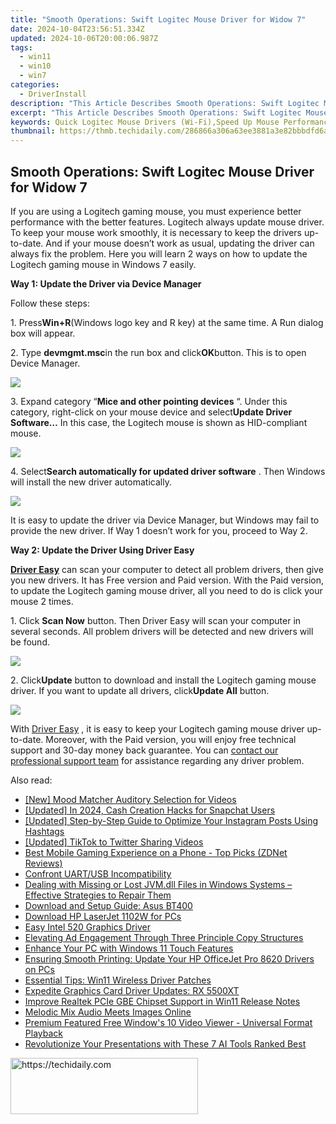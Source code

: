 ```yaml
---
title: "Smooth Operations: Swift Logitec Mouse Driver for Widow 7"
date: 2024-10-04T23:56:51.334Z
updated: 2024-10-06T20:00:06.987Z
tags:
  - win11
  - win10
  - win7
categories:
  - DriverInstall
description: "This Article Describes Smooth Operations: Swift Logitec Mouse Driver for Widow 7"
excerpt: "This Article Describes Smooth Operations: Swift Logitec Mouse Driver for Widow 7"
keywords: Quick Logitec Mouse Drivers (Wi-Fi),Speed Up Mouse Performance (Windows 7 Compatible),Logitec Wireless Mouse Drivers for PC (Windows 7 Support),Efficient Upgrading of Logitec Mouse Drivers (Widow 7 Users),Fast Replacement Logitec Mouse Driver (for Windows 7 PCs),Widow 7 Compatible Logitec Mouse Drivers (Enhanced Connectivity),Optimal Logitec Mouse Driver Performance (Windows 7 Enhancement)
thumbnail: https://thmb.techidaily.com/286866a306a63ee3881a3e82bbbdfd6a5621a0735c9f349a630ef1e39c65837d.jpg
---
```


## Smooth Operations: Swift Logitec Mouse Driver for Widow 7

If you are using a Logitech gaming mouse, you must experience better performance with the better features. Logitech always update mouse driver. To keep your mouse work smoothly, it is necessary to keep the drivers up-to-date. And if your mouse doesn’t work as usual, updating the driver can always fix the problem. Here you will learn 2 ways on how to update the Logitech gaming mouse in Windows 7 easily.
  
**Way 1: Update the Driver via Device Manager**
  
Follow these steps:  
  
1\. Press**Win+R**(Windows logo key and R key) at the same time. A Run dialog box will appear.  
  
2\. Type **devmgmt.msc**in the run box and click**OK**button. This is to open Device Manager.  
  
![](https://images.drivereasy.com/wp-content/uploads/2016/10/img_580594f945e49.png)
  
 3\. Expand category “**Mice and other pointing devices** “. Under this category, right-click on your mouse device and select**Update Driver Software…**  In this case, the Logitech mouse is shown as HID-compliant mouse.  
  
![](https://images.drivereasy.com/wp-content/uploads/2016/10/img_5805979534407.png)
  
 4\. Select**Search automatically for updated driver software** . Then Windows will install the new driver automatically.  
  
![](https://images.drivereasy.com/wp-content/uploads/2016/10/img_580597dacf4f5.png)
  
 It is easy to update the driver via Device Manager, but Windows may fail to provide the new driver. If Way 1 doesn’t work for you, proceed to Way 2.  
  
 **Way 2: Update the Driver Using Driver Easy**
  
**[Driver Easy](https://tools.techidaily.com/drivereasy/download/)**  can scan your computer to detect all problem drivers, then give you new drivers. It has Free version and Paid version. With the Paid version, to update the Logitech gaming mouse driver, all you need to do is click your mouse 2 times.
  
1\. Click **Scan Now**  button. Then Driver Easy will scan your computer in several seconds. All problem drivers will be detected and new drivers will be found.  
  
![](https://images.drivereasy.com/wp-content/uploads/2017/04/img_59007d16d5b90.png)

 2\. Click**Update** button to download and install the Logitech gaming mouse driver. If you want to update all drivers, click**Update All**  button.  
  
![](https://images.drivereasy.com/wp-content/uploads/2017/04/img_59007df5a2776.jpg)

 With [Driver Easy](https://tools.techidaily.com/drivereasy/download/) , it is easy to keep your Logitech gaming mouse driver up-to-date. Moreover, with the Paid version, you will enjoy free technical support and 30-day money back guarantee. You can [contact our professional support team](https://tools.techidaily.com/drivereasy/download/) for assistance regarding any driver problem.

<ins class="adsbygoogle"
     style="display:block"
     data-ad-format="autorelaxed"
     data-ad-client="ca-pub-7571918770474297"
     data-ad-slot="1223367746"></ins>

<ins class="adsbygoogle"
     style="display:block"
     data-ad-client="ca-pub-7571918770474297"
     data-ad-slot="8358498916"
     data-ad-format="auto"
     data-full-width-responsive="true"></ins>

<span class="atpl-alsoreadstyle">Also read:</span>
<div><ul>
<li><a href="https://extra-approaches.techidaily.com/new-mood-matcher-auditory-selection-for-videos/"><u>[New] Mood Matcher Auditory Selection for Videos</u></a></li>
<li><a href="https://snapchat-videos.techidaily.com/updated-in-2024-cash-creation-hacks-for-snapchat-users/"><u>[Updated] In 2024, Cash Creation Hacks for Snapchat Users</u></a></li>
<li><a href="https://instagram-video-files.techidaily.com/updated-step-by-step-guide-to-optimize-your-instagram-posts-using-hashtags/"><u>[Updated] Step-by-Step Guide to Optimize Your Instagram Posts Using Hashtags</u></a></li>
<li><a href="https://twitter-videos.techidaily.com/updated-tiktok-to-twitter-sharing-videos/"><u>[Updated] TikTok to Twitter Sharing Videos</u></a></li>
<li><a href="https://tech-haven.techidaily.com/best-mobile-gaming-experience-on-a-phone-top-picks-zdnet-reviews/"><u>Best Mobile Gaming Experience on a Phone - Top Picks (ZDNet Reviews)</u></a></li>
<li><a href="https://driver-install.techidaily.com/confront-uartusb-incompatibility/"><u>Confront UART/USB Incompatibility</u></a></li>
<li><a href="https://technical-tips.techidaily.com/dealing-with-missing-or-lost-jvmdll-files-in-windows-systems-effective-strategies-to-repair-them/"><u>Dealing with Missing or Lost JVM.dll Files in Windows Systems – Effective Strategies to Repair Them</u></a></li>
<li><a href="https://driver-install.techidaily.com/download-and-setup-guide-asus-bt400/"><u>Download and Setup Guide: Asus BT400</u></a></li>
<li><a href="https://driver-install.techidaily.com/download-hp-laserjet-1102w-for-pcs/"><u>Download HP LaserJet 1102W for PCs</u></a></li>
<li><a href="https://driver-install.techidaily.com/easy-intel-520-graphics-driver/"><u>Easy Intel 520 Graphics Driver</u></a></li>
<li><a href="https://facebook-videos.techidaily.com/elevating-ad-engagement-through-three-principle-copy-structures/"><u>Elevating Ad Engagement Through Three Principle Copy Structures</u></a></li>
<li><a href="https://driver-install.techidaily.com/enhance-your-pc-with-windows-11-touch-features/"><u>Enhance Your PC with Windows 11 Touch Features</u></a></li>
<li><a href="https://driver-install.techidaily.com/ensuring-smooth-printing-update-your-hp-officejet-pro-8620-drivers-on-pcs/"><u>Ensuring Smooth Printing: Update Your HP OfficeJet Pro 8620 Drivers on PCs</u></a></li>
<li><a href="https://driver-install.techidaily.com/essential-tips-win11-wireless-driver-patches/"><u>Essential Tips: Win11 Wireless Driver Patches</u></a></li>
<li><a href="https://driver-install.techidaily.com/expedite-graphics-card-driver-updates-rx-5500xt/"><u>Expedite Graphics Card Driver Updates: RX 5500XT</u></a></li>
<li><a href="https://driver-install.techidaily.com/improve-realtek-pcie-gbe-chipset-support-in-win11-release-notes/"><u>Improve Realtek PCIe GBE Chipset Support in Win11 Release Notes</u></a></li>
<li><a href="https://extra-lessons.techidaily.com/melodic-mix-audio-meets-images-online/"><u>Melodic Mix Audio Meets Images Online</u></a></li>
<li><a href="https://media-tips.techidaily.com/premium-featured-free-windows-10-video-viewer-universal-format-playback/"><u>Premium Featured Free Window's 10 Video Viewer - Universal Format Playback</u></a></li>
<li><a href="https://tech-hub.techidaily.com/revolutionize-your-presentations-with-these-7-ai-tools-ranked-best/"><u>Revolutionize Your Presentations with These 7 AI Tools Ranked Best</u></a></li>
</ul></div>

<!-- affiliate ads begin -->
<a href="https://aligracehair.sjv.io/c/5597632/1997630/19272" target="_top" id="1997630">
  <img src="//a.impactradius-go.com/display-ad/19272-1997630" border="0" alt="https://techidaily.com" width="300" height="90"/>
</a>
<img height="0" width="0" src="https://aligracehair.sjv.io/i/5597632/1997630/19272" style="position:absolute;visibility:hidden;" border="0" />
<!-- affiliate ads end -->

